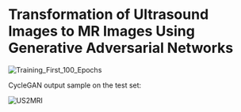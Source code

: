 # Transformation of Ultrasound Images to MR Images Using Generative Adversarial Networks


![Training_First_100_Epochs](https://github.com/mohammadrezashahsavari/Ultrasound-to-MRI-Transformation/assets/76266892/b4058cd6-e855-4d96-862d-7da579cbe88b)







    
CycleGAN output sample on the test set:

![US2MRI](https://github.com/mohammadrezashahsavari/Ultrasound-to-MRI-Slice-Transformation/assets/76266892/e18fed31-1bc1-46ec-8b41-9d1a239191f3)
